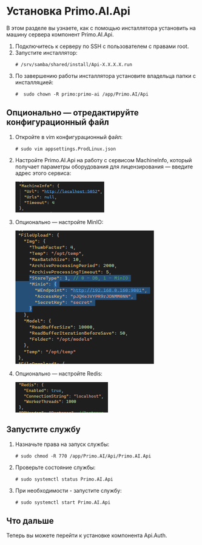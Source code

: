 # Установка Primo.AI.Api

В этом разделе вы узнаете, как с помощью инсталлятора установить на машину сервера компонент Primo.AI.Api.


1. Подключитесь к серверу по SSH с пользователем с правами root. 
1. Запустите инсталлятор:
   ```
   # /srv/samba/shared/install/Api-X.X.X.X.run
   ```
1. По завершению работы инсталлятора установите владельца папки с инсталляцией:
   ```
   #  sudo chown -R primo:primo-ai /app/Primo.AI/Api
   ```


## Опционально — отредактируйте конфигурационный файл

1. Откройте в vim конфигурационный файл:
   ```
   # sudo vim appsettings.ProdLinux.json
   ```

1. Настройте Primo.AI.Api на работу с сервисом MachineInfo, который получает параметры оборудования для лицензирования — введите адрес этого сервиса:

   ![](<../../../../.gitbook/assets1/primo-ai/install/api/API-2.png>)

1. Опционально — настройте MinIO:
 
   ![](<../../../../.gitbook/assets1/primo-ai/install/api/API-4.png>)

1. Опционально — настройте Redis:
 
   ![](<../../../../.gitbook/assets1/primo-ai/install/api/API-5.png>)


## Запустите службу
1. Назначьте права на запуск службы:
   ```
   # sudo chmod -R 770 /app/Primo.AI/Api/Primo.AI.Api
   ```
1. Проверьте состояние службы:
   ```
   # sudo systemctl status Primo.AI.Api
   ```
1. При необходимости - запустите службу:
   ```
   # sudo systemctl start Primo.AI.Api
   ```

## Что дальше

Теперь вы можете перейти к установке компонента Api.Auth.
